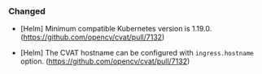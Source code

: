 ### Changed

- [Helm] Minimum compatible Kubernetes version is 1.19.0.
  (<https://github.com/opencv/cvat/pull/7132>)

- [Helm] The CVAT hostname can be configured with `ingress.hostname` option.
  (<https://github.com/opencv/cvat/pull/7132>)
